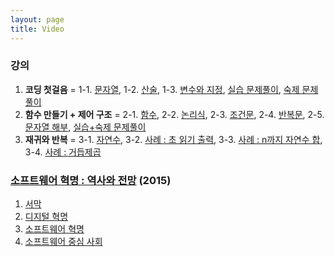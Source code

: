 ```yaml
---
layout: page
title: Video
---
```

### 강의
1. **코딩 첫걸음** =
   1-1. [문자열](https://youtu.be/P4tFJ5kBXzk),
   1-2. [산술](https://youtu.be/LzaIgQGWORM),
   1-3. [변수와 지정](https://youtu.be/9EktgV1-DDE),
   [실습 문제풀이](https://youtu.be/_rOPFmdhPMc),
   [숙제 문제풀이](https://youtu.be/5BvB--rB9qs)
2. **함수 만들기 + 제어 구조** =
   2-1. [함수](https://youtu.be/rv7gbbhpYM4),
   2-2. [논리식](https://youtu.be/zm7wskxuAM8),
   2-3. [조건문](https://youtu.be/EjcpMel1Kgc),
   2-4. [반복문](https://youtu.be/ftBqY8TLq9E),
   2-5. [문자열 해부](https://youtu.be/EawJvpMsw10),
   [실습+숙제 문제풀이](https://youtu.be/AXENXvSOq2I)
3. **재귀와 반복** =
   3-1. [자연수](https://youtu.be/3d6cv2tn3rs),
   3-2. [사례 : 초 읽기 출력](https://youtu.be/VG9tBFPVapM),
   3-3. [사례 : n까지 자연수 합](https://youtu.be/peVm_bcKGf0),
   3-4. [사례 : 거듭제곱](https://youtu.be/APqXn1JWZew)

### [소프트웨어 혁명 : 역사와 전망](https://www.youtube.com/playlist?list=PL0UNsS2daHTziQ6QcREkcMg773C4dhWAK) (2015)
1. [서막](https://youtu.be/PrEs7Fbwflk)
2. [디지털 혁명](https://youtu.be/9i8s2xmFrdU)
3. [소프트웨어 혁명](https://youtu.be/Hy2RM0oAm-8)
4. [소프트웨어 중심 사회](https://youtu.be/aWugE9b5PrM)
